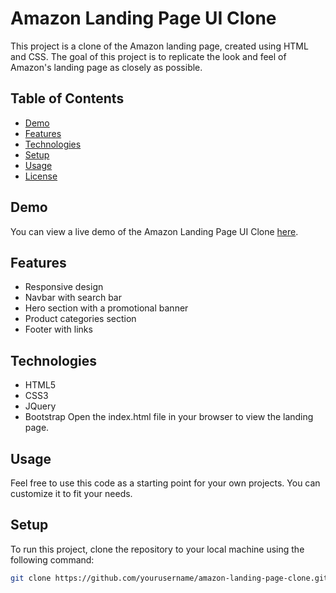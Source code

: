 
# Amazon Landing Page UI Clone

This project is a clone of the Amazon landing page, created using HTML and CSS. The goal of this project is to replicate the look and feel of Amazon's landing page as closely as possible.

## Table of Contents
- [Demo](#demo)
- [Features](#features)
- [Technologies](#technologies)
- [Setup](#setup)
- [Usage](#usage)
- [License](#license)

## Demo
You can view a live demo of the Amazon Landing Page UI Clone [here](#).

## Features
- Responsive design
- Navbar with search bar
- Hero section with a promotional banner
- Product categories section
- Footer with links

## Technologies
- HTML5
- CSS3
- JQuery
- Bootstrap
 Open the index.html file in your browser to view the landing page.

## Usage
Feel free to use this code as a starting point for your own projects. You can customize it to fit your needs.

## Setup
To run this project, clone the repository to your local machine using the following command:

```bash
git clone https://github.com/yourusername/amazon-landing-page-clone.git

